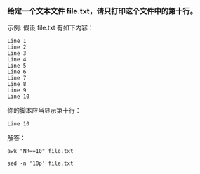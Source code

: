 ### 给定一个文本文件 file.txt，请只打印这个文件中的第十行。

示例: 假设 file.txt 有如下内容：

    Line 1
    Line 2
    Line 3
    Line 4
    Line 5
    Line 6
    Line 7
    Line 8
    Line 9
    Line 10

你的脚本应当显示第十行：

    Line 10

解答：
```
awk "NR==10" file.txt
```

```
sed -n '10p' file.txt
```